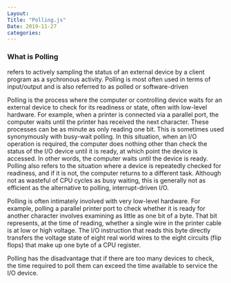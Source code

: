 ```yaml
---
Layout:
Title: "Polling.js"
Date: 2019-11-27
categories:
---
```


### What is Polling
refers to actively sampling the status of an external device by a client program as a sychronous activity. Polling is most often used in terms of input/output and is also referred to as polled or software-driven

Polling is the process where the computer or controlling device waits for an external device to check for its readiness or state, often with low-level hardware. For example, when a printer is connected via a parallel port, the computer waits until the printer has received the next character. These processes can be as minute as only reading one bit. Τhis is sometimes used synonymously with busy-wait polling. In this situation, when an I/O operation is required, the computer does nothing other than check the status of the I/O device until it is ready, at which point the device is accessed. In other words, the computer waits until the device is ready. Polling also refers to the situation where a device is repeatedly checked for readiness, and if it is not, the computer returns to a different task. Although not as wasteful of CPU cycles as busy waiting, this is generally not as efficient as the alternative to polling, interrupt-driven I/O.

Polling is often intimately involved with very low-level hardware. For example, polling a parallel printer port to check whether it is ready for another character involves examining as little as one bit of a byte. That bit represents, at the time of reading, whether a single wire in the printer cable is at low or high voltage. The I/O instruction that reads this byte directly transfers the voltage state of eight real world wires to the eight circuits (flip flops) that make up one byte of a CPU register.

Polling has the disadvantage that if there are too many devices to check, the time required to poll them can exceed the time available to service the I/O device.